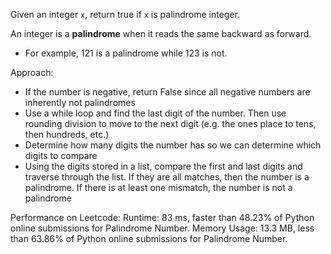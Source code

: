 
Given an integer `x`, return true if `x` is palindrome integer.

An integer is a **palindrome** when it reads the same backward as forward.

- For example, 121 is a palindrome while 123 is not.

Approach:
- If the number is negative, return False since all negative numbers are inherently not palindromes
- Use a while loop and find the last digit of the number. Then use rounding division to move to the next digit (e.g. the ones place to tens, then hundreds, etc.)
- Determine how many digits the number has so we can determine which digits to compare
- Using the digits stored in a list, compare the first and last digits and traverse through the list. If they are all matches, then the number is a palindrome. If there is at least one mismatch, the number is not a palindrome


Performance on Leetcode:
Runtime: 83 ms, faster than 48.23% of Python online submissions for Palindrome Number.
Memory Usage: 13.3 MB, less than 63.86% of Python online submissions for Palindrome Number.



